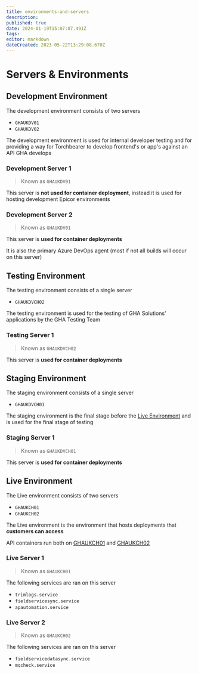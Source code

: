 ```yaml
---
title: environments-and-servers
description: 
published: true
date: 2024-01-19T15:07:07.491Z
tags: 
editor: markdown
dateCreated: 2023-05-22T13:29:08.670Z
---
```


# Servers & Environments

## Development Environment

The development environment consists of two servers

- `GHAUKDV01`
- `GHAUKDV02`

The development environment is used for internal developer testing and for providing a way for Torchbearer to develop frontend's or app's against an API GHA develops

### Development Server 1

> Known as `GHAUKDV01`

This server is **not used for container deployment**, instead it is used for hosting development Epicor environments

### Development Server 2

> Known as `GHAUKDV01`

This server is **used for container deployments**

It is also the primary Azure DevOps agent (most if not all builds will occur on this server)

## Testing Environment

The testing environment consists of a single server

- `GHAUKDVCH02`

The testing environment is used for the testing of GHA Solutions' applications by the GHA Testing Team

### Testing Server 1

> Known as `GHAUKDVCH02`

This server is **used for container deployments**

## Staging Environment

The staging environment consists of a single server

- `GHAUKDVCH01`

The staging environment is the final stage before the [Live Environment](#live-environment) and is used for the final stage of testing

### Staging Server 1

> Known as `GHAUKDVCH01`

This server is **used for container deployments**

## Live Environment

The Live environment consists of two servers

- `GHAUKCH01`
- `GHAUKCH02`

The Live environment is the environment that hosts deployments that **customers can access**

API containers run both on [GHAUKCH01](#live-server-1) and [GHAUKCH02](#live-server-2)

### Live Server 1

> Known as `GHAUKCH01`

The following services are ran on this server

- `trimlogs.service`
- `fieldservicesync.service`
- `apautomation.service`

### Live Server 2

> Known as `GHAUKCH02`

The following services are ran on this server

- `fieldservicedatasync.service`
- `mqcheck.service`
